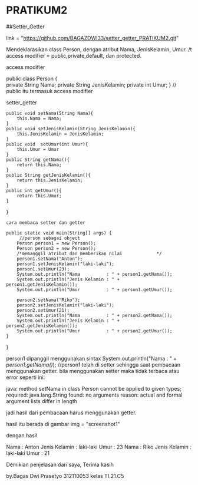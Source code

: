 # PRATIKUM2
##Setter_Getter

link = "https://github.com/BAGAZDWI33/setter_getter_PRATIKUM2.git"

Mendeklarasikan class Person, dengan atribut Nama, JenisKelamin, Umur. /t
access modifier = public,private,default, dan protected.

access modifier

public class Person {    
    private String Nama;
    private String JenisKelamin;
    private int Umur;
} // public itu termasuk access modifier

setter_getter

    public void setNama(String Nama){
        this.Nama = Nama;
    }
    public void setJenisKelamin(String JenisKelamin){
        this.JenisKelamin = JenisKelamin;
    }
    public void  setUmur(int Umur){
        this.Umur = Umur
    }
    public String getNama(){
        return this.Nama;
    }
    public String getJenisKelamin(){
        return this.JenisKelamin;
    }
    public int getUmur(){
        return this.Umur;
    }
}

    cara membaca setter dan getter

    public static void main(String[] args) {
         //person sebagai object
        Person person1 = new Person();
        Person person2 = new Person();
        /*memanggil atribut dan memberikan nilai             */
        person1.setNama("Anton");
        person1.setJenisKelamin("laki-laki");
        person1.setUmur(23);
        System.out.println("Nama          : " + person1.getNama());
        System.out.println("Jenis Kelamin : " + person1.getJenisKelamin());
        System.out.println("Umur          : " + person1.getUmur());

        person2.setNama("Riko");
        person2.setJenisKelamin("laki-laki");
        person2.setUmur(21);
        System.out.println("Nama          : " + person2.getNama());
        System.out.println("Jenis Kelamin : " + person2.getJenisKelamin());
        System.out.println("Umur          : " + person2.getUmur());
    }
}

person1 dipanggil menggunakan sintax System.out.println("Nama          : " + *person1.getNama()*); //person1 telah di setter sehingga saat pembacaan menggunakan getter. bila menggunakan setter maka tidak terbaca atau error seperti ini:

java: method setNama in class Person cannot be applied to given types;
  required: java.lang.String
  found: no arguments
  reason: actual and formal argument lists differ in length

jadi hasil dari pembacaan harus menggunakan getter.

hasil itu berada di gambar img = "screenshot1"

dengan hasil

Nama          : Anton
Jenis Kelamin : laki-laki
Umur          : 23
Nama          : Riko
Jenis Kelamin : laki-laki
Umur          : 21

Demikian penjelasan dari saya, Terima kasih

by.Bagas Dwi Prasetyo 312110053 kelas TI.21.C5



